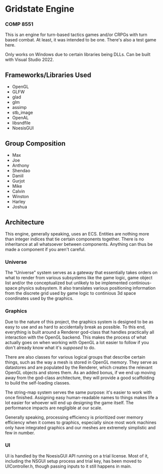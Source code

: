 # Gridstate Engine #
### COMP 8551 ###

This is an engine for turn-based tactics games and/or CRPGs with turn based combat.
At least, it was intended to be one. There's also a test game here.

Only works on Windows due to certain libraries being DLLs. Can be built with Visual Studio 2022.

## Frameworks/Libraries Used ##
- OpenGL
- GLFW
- glad
- glm
- assimp
- stb_image
- OpenAL
- libsndfile
- NoesisGUI

## Group Composition
- Max
- Joe
- Anthony
- Shendao
- Daniil
- Gurjot
- Mike
- Calvin
- Winston
- Harley
- Joshua

## Architecture

This engine, generally speaking, uses an ECS. Entities are nothing more than integer indices that tie 
certain components together. There is no inheritance at all whatsoever between components. Anything can
thus be made a component if you aren't careful.

### Universe
The "Universe" system serves as a gateway that essentially takes orders on what to render
from various subsystems like the game logic, game object list and/or the conceptualized but unlikely to
be implemented continious-space physics subsystem. It also translates various positioning information 
from the discrete grid used by game logic to continious 3d space coordinates used by the graphics. 

### Graphics
Due to the nature of this project, the graphics system is designed to be as easy to use and as hard to
accidentally break as possible. To this end, everything is built around a Renderer god-class that handles
practically all interaction with the OpenGL backend. This makes the process of what actually goes on when
working with OpenGL a lot easier to follow if you don't already know what it's *supposed* to do.

There are also classes for various logical groups that describe certain things, such as the way a mesh is 
stored in OpenGL memory. They serve as datastores and are populated by the Renderer, which creates the 
relevant OpenGL objects and stores them. As an added bonus, if we end up moving away from the god-class 
architecture, they will provide a good scaffolding to build the self-loading classes.

The string-map system serves the same purpose: it's easier to work with once finished. Assigning easy 
human-readable names to things makes life a lot easier for whoever will end up designing the game itself.
The performance impacts are negligible at our scale.

Generally speaking, processing efficiency is prioritized over memory efficiency when it comes to graphics,
especially since most work machines only have integrated graphics and our meshes are extremely simplistic
and few in number.

### UI
UI is handled by the NoesisGUI API running on a trial license. Most of it, including the NSGUI
setup process and trial key, has been moved to UIController.h, though passing inputs to it still happens in
main.
